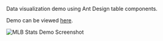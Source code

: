 Data visualization demo using Ant Design table components. 

Demo can be viewed [here](https://golden-donut-98f41d.netlify.app/).

![MLB Stats Demo Screenshot](https://oceanapps.nyc3.cdn.digitaloceanspaces.com/misc_images/mlb-demo-screen.png)
